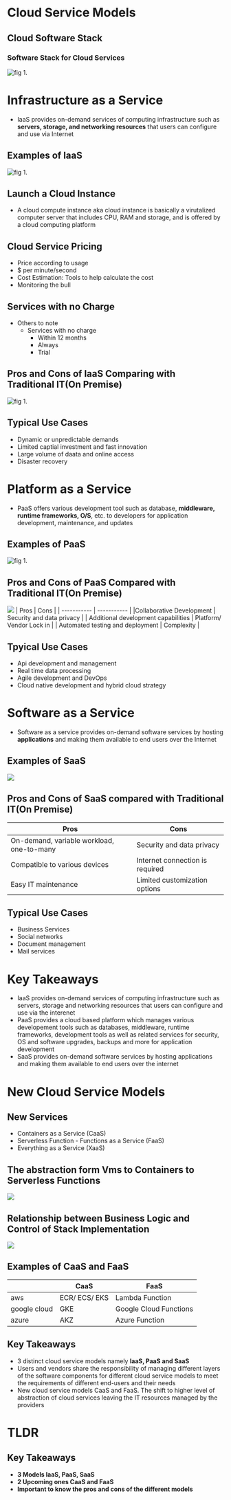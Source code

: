 # Cloud Service Models
## Cloud Software Stack
### Software Stack for Cloud Services
![fig 1.](ImageAssets/Cpt2.1.png)
# Infrastructure as a Service
* IaaS provides on-demand services of computing infrastructure such as **servers, storage, and networking resources** that users can configure and use via Internet
## Examples of IaaS
![fig 1.](ImageAssets/Cpt2.3.png)
## Launch a Cloud Instance
* A cloud compute instance aka cloud instance is basically a virutalized computer server that includes CPU, RAM and storage, and is offered by a cloud computing platform
## Cloud Service Pricing
* Price according to usage
* $ per minute/second
* Cost Estimation: Tools to help calculate the cost
* Monitoring the bull
## Services with no Charge
* Others to note
    * Services with no charge
        * Within 12 months
        * Always
        * Trial
## Pros and Cons of IaaS Comparing with Traditional IT(On Premise)
![fig 1.](ImageAssets/Cpt2.2.png)
## Typical Use Cases
* Dynamic or unpredictable demands
* Limited captial investment and fast innovation
* Large volume of daata and online access
* Disaster recovery
# Platform as a Service
* PaaS offers various development tool such as database, **middleware, runtime frameworks, O/S**, etc. to developers for application development, maintenance, and updates
## Examples of PaaS
![fig 1.](ImageAssets/Cpt2.3.png)
## Pros and Cons of PaaS Compared with Traditional IT(On Premise)
![](ImageAssets/Cpt2.5.png)
| Pros | Cons |
| ----------- | ----------- |
|Collaborative Development | Security and data privacy |
| Additional development capabilities | Platform/ Vendor Lock in |
| Automated testing and deployment | Complexity |
## Tpyical Use Cases
* Api development and management
* Real time data processing
* Agile development and DevOps
* Cloud native development and hybrid cloud strategy
# Software as a Service
* Software as a service provides on-demand software services by hosting **applications** and making them available to end users over the Internet
## Examples of SaaS
![](ImageAssets/Cpt2.6.png)
## Pros and Cons of SaaS compared with Traditional IT(On Premise)
| Pros | Cons |
| ----------- | ----------- |
| On-demand, variable workload, one-to-many | Security and data privacy |
| Compatible to various devices | Internet connection is required |
| Easy IT maintenance | Limited customization options |
## Typical Use Cases
* Business Services
* Social networks
* Document management
* Mail services
# Key Takeaways
* IaaS provides on-demand services of computing infrastructure such as servers, storage and networking resources that users can configure and use via the interenet
* PaaS provides a cloud based platform which manages various developement tools such as databases, middleware, runtime frameworks, development tools as well as related services for security, OS and software upgrades, backups and more for application development
* SaaS provides on-demand software services by hosting applications and making them available to end users over the internet
# New Cloud Service Models
## New Services
* Containers as a Service (CaaS)
* Serverless Function - Functions as a Service (FaaS)
* Everything as a Service (XaaS)
## The abstraction form Vms to Containers to Serverless Functions
![](ImageAssets/Cpt2.7.png)
## Relationship between Business Logic and Control of Stack Implementation
![](ImageAssets/Cpt2.8.png)
## Examples of CaaS and FaaS
|       | CaaS | FaaS |
|-------|------|------|
| aws   | ECR/ ECS/ EKS |Lambda Function|
| google cloud|GKE|Google Cloud Functions|
| azure | AKZ|Azure Function|
## Key Takeaways
* 3 distinct cloud service models namely **IaaS, PaaS and SaaS**
* Users and vendors share the responsibility of managing different layers of the software components for different cloud service models to meet the requirements of different end-users and their needs
* New cloud service models CaaS and FaaS. The shift to higher level of abstraction of cloud services leaving the IT resources managed by the providers
# TLDR
## Key Takeaways
* **3 Models IaaS, PaaS, SaaS**
* **2 Upcoming ones CaaS and FaaS**
* **Important to know the pros and cons of the different models**